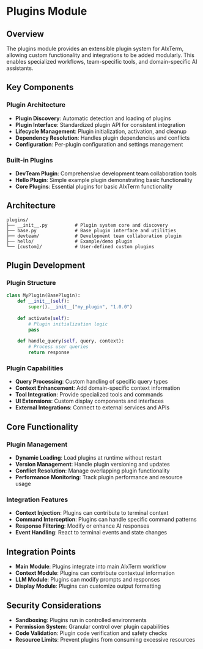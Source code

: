 # Plugins Module

## Overview
The plugins module provides an extensible plugin system for AIxTerm, allowing custom functionality and integrations to be added modularly. This enables specialized workflows, team-specific tools, and domain-specific AI assistants.

## Key Components

### Plugin Architecture
- **Plugin Discovery**: Automatic detection and loading of plugins
- **Plugin Interface**: Standardized plugin API for consistent integration
- **Lifecycle Management**: Plugin initialization, activation, and cleanup
- **Dependency Resolution**: Handles plugin dependencies and conflicts
- **Configuration**: Per-plugin configuration and settings management

### Built-in Plugins
- **DevTeam Plugin**: Comprehensive development team collaboration tools
- **Hello Plugin**: Simple example plugin demonstrating basic functionality
- **Core Plugins**: Essential plugins for basic AIxTerm functionality

## Architecture

```
plugins/
├── __init__.py          # Plugin system core and discovery
├── base.py              # Base plugin interface and utilities
├── devteam/             # Development team collaboration plugin
├── hello/               # Example/demo plugin
└── [custom]/            # User-defined custom plugins
```

## Plugin Development

### Plugin Structure
```python
class MyPlugin(BasePlugin):
    def __init__(self):
        super().__init__("my_plugin", "1.0.0")
    
    def activate(self):
        # Plugin initialization logic
        pass
    
    def handle_query(self, query, context):
        # Process user queries
        return response
```

### Plugin Capabilities
- **Query Processing**: Custom handling of specific query types
- **Context Enhancement**: Add domain-specific context information
- **Tool Integration**: Provide specialized tools and commands
- **UI Extensions**: Custom display components and interfaces
- **External Integrations**: Connect to external services and APIs

## Core Functionality

### Plugin Management
- **Dynamic Loading**: Load plugins at runtime without restart
- **Version Management**: Handle plugin versioning and updates
- **Conflict Resolution**: Manage overlapping plugin functionality
- **Performance Monitoring**: Track plugin performance and resource usage

### Integration Features
- **Context Injection**: Plugins can contribute to terminal context
- **Command Interception**: Plugins can handle specific command patterns
- **Response Filtering**: Modify or enhance AI responses
- **Event Handling**: React to terminal events and state changes

## Integration Points
- **Main Module**: Plugins integrate into main AIxTerm workflow
- **Context Module**: Plugins can contribute contextual information
- **LLM Module**: Plugins can modify prompts and responses
- **Display Module**: Plugins can customize output formatting

## Security Considerations
- **Sandboxing**: Plugins run in controlled environments
- **Permission System**: Granular control over plugin capabilities
- **Code Validation**: Plugin code verification and safety checks
- **Resource Limits**: Prevent plugins from consuming excessive resources
